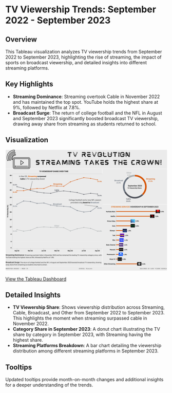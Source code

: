 # TV Viewership Trends: September 2022 - September 2023

## Overview

This Tableau visualization analyzes TV viewership trends from September 2022 to September 2023, highlighting the rise of streaming, the impact of sports on broadcast viewership, and detailed insights into different streaming platforms.

## Key Highlights

- **Streaming Dominance**: Streaming overtook Cable in November 2022 and has maintained the top spot. YouTube holds the highest share at 9%, followed by Netflix at 7.8%.
- **Broadcast Surge**: The return of college football and the NFL in August and September 2023 significantly boosted broadcast TV viewership, drawing away share from streaming as students returned to school.

## Visualization

![TV Viewership Dashboard](Snapshot.png)

[View the Tableau Dashboard](https://public.tableau.com/views/StreamingtakesthecrownMOM2024Week30/Streaming?:language=en-US&:sid=&:redirect=auth&:display_count=n&:origin=viz_share_link)

## Detailed Insights

- **TV Viewership Share**: Shows viewership distribution across Streaming, Cable, Broadcast, and Other from September 2022 to September 2023. This highlights the moment when streaming surpassed cable in November 2022.
- **Category Share in September 2023**: A donut chart illustrating the TV share by category in September 2023, with Streaming having the highest share.
- **Streaming Platforms Breakdown**: A bar chart detailing the viewership distribution among different streaming platforms in September 2023.

## Tooltips

Updated tooltips provide month-on-month changes and additional insights for a deeper understanding of the trends.


